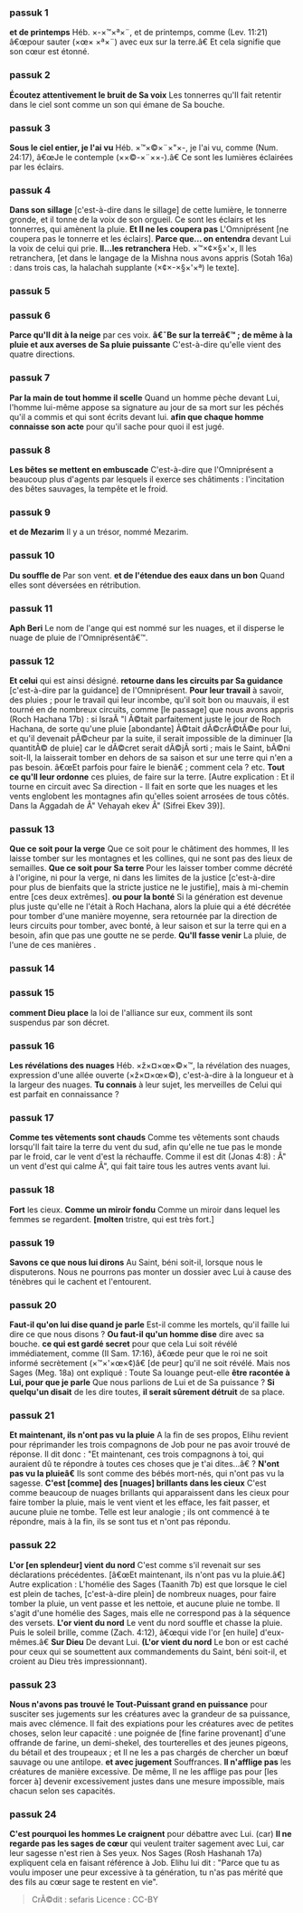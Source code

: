 
### passuk 1
<b>et de printemps</b> Héb. ×-×™×ª×¨, et de printemps, comme (Lev. 11:21) â€œpour sauter (×œ× ×ª×¨) avec eux sur la terre.â€ Et cela signifie que son cœur est étonné.

### passuk 2
<b>Écoutez attentivement le bruit de Sa voix</b> Les tonnerres qu'Il fait retentir dans le ciel sont comme un son qui émane de Sa bouche.

### passuk 3
<b>Sous le ciel entier, je l'ai vu</b> Héb. ×™×©×¨×"×-, je l'ai vu, comme (Num. 24:17), â€œJe le contemple (××©-×¨××-).â€ Ce sont les lumières éclairées par les éclairs.

### passuk 4
<b>Dans son sillage</b> [c'est-à-dire dans le sillage] de cette lumière, le tonnerre gronde, et il tonne de la voix de son orgueil. Ce sont les éclairs et les tonnerres, qui amènent la pluie.
<b>Et Il ne les coupera pas</b> L'Omniprésent [ne coupera pas le tonnerre et les éclairs].
<b>Parce que... on entendra</b> devant Lui la voix de celui qui prie.
<b>Il...les retranchera</b> Heb. ×™×¢×§×'×, Il les retranchera, [et dans le langage de la Mishna nous avons appris (Sotah 16a) : dans trois cas, la halachah supplante (×¢×-×§×'×ª) le texte].

### passuk 5

### passuk 6
<b>Parce qu'Il dit à la neige</b> par ces voix.
<b>â€˜Be sur la terreâ€™ ; de même à la pluie et aux averses de Sa pluie puissante</b> C'est-à-dire qu'elle vient des quatre directions.

### passuk 7
<b>Par la main de tout homme il scelle</b> Quand un homme pèche devant Lui, l'homme lui-même appose sa signature au jour de sa mort sur les péchés qu'il a commis et qui sont écrits devant lui.
<b>afin que chaque homme connaisse son acte</b> pour qu'il sache pour quoi il est jugé.

### passuk 8
<b>Les bêtes se mettent en embuscade</b> C'est-à-dire que l'Omniprésent a beaucoup plus d'agents par lesquels il exerce ses châtiments : l'incitation des bêtes sauvages, la tempête et le froid.

### passuk 9
<b>et de Mezarim</b> Il y a un trésor, nommé Mezarim.

### passuk 10
<b>Du souffle de</b> Par son vent.
<b>et de l'étendue des eaux dans un bon</b> Quand elles sont déversées en rétribution.

### passuk 11
<b>Aph Beri</b> Le nom de l'ange qui est nommé sur les nuages, et il disperse le nuage de pluie de l'Omniprésentâ€™.

### passuk 12
<b>Et celui</b> qui est ainsi désigné.
<b>retourne dans les circuits par Sa guidance</b> [c'est-à-dire par la guidance] de l'Omniprésent.
<b>Pour leur travail</b> à savoir, des pluies ; pour le travail qui leur incombe, qu'il soit bon ou mauvais, il est tourné en de nombreux circuits, comme [le passage] que nous avons appris (Roch Hachana 17b) : si IsraÃ "l Ã©tait parfaitement juste le jour de Roch Hachana, de sorte qu'une pluie [abondante] Ã©tait dÃ©crÃ©tÃ©e pour lui, et qu'il devenait pÃ©cheur par la suite, il serait impossible de la diminuer [la quantitÃ© de pluie] car le dÃ©cret serait dÃ©jÃ sorti ; mais le Saint, bÃ©ni soit-Il, la laisserait tomber en dehors de sa saison et sur une terre qui n'en a pas besoin. â€œEt parfois pour faire le bienâ€ ; comment cela ? etc.
<b>Tout ce qu'Il leur ordonne</b> ces pluies, de faire sur la terre. [Autre explication : Et il tourne en circuit avec Sa direction - Il fait en sorte que les nuages et les vents englobent les montagnes afin qu'elles soient arrosées de tous côtés. Dans la Aggadah de Â" Vehayah ekev Â" (Sifrei Ekev 39)].

### passuk 13
<b>Que ce soit pour la verge</b> Que ce soit pour le châtiment des hommes, Il les laisse tomber sur les montagnes et les collines, qui ne sont pas des lieux de semailles.
<b>Que ce soit pour Sa terre</b> Pour les laisser tomber comme décrété à l'origine, ni pour la verge, ni dans les limites de la justice [c'est-à-dire pour plus de bienfaits que la stricte justice ne le justifie], mais à mi-chemin entre [ces deux extrêmes].
<b>ou pour la bonté</b> Si la génération est devenue plus juste qu'elle ne l'était à Roch Hachana, alors la pluie qui a été décrétée pour tomber d'une manière moyenne, sera retournée par la direction de leurs circuits pour tomber, avec bonté, à leur saison et sur la terre qui en a besoin, afin que pas une goutte ne se perde.
<b>Qu'Il fasse venir</b> La pluie, de l'une de ces manières .

### passuk 14

### passuk 15
<b>comment Dieu place</b> la loi de l'alliance sur eux, comment ils sont suspendus par son décret.

### passuk 16
<b>Les révélations des nuages</b> Héb. ×ž×¤×œ×©×™, la révélation des nuages, expression d'une allée ouverte (×ž×¤×œ×©), c'est-à-dire à la longueur et à la largeur des nuages.
<b>Tu connais</b> à leur sujet, les merveilles de Celui qui est parfait en connaissance ?

### passuk 17
<b>Comme tes vêtements sont chauds</b> Comme tes vêtements sont chauds lorsqu'Il fait taire la terre du vent du sud, afin qu'elle ne tue pas le monde par le froid, car le vent d'est la réchauffe. Comme il est dit (Jonas 4:8) : Â" un vent d'est qui calme Â", qui fait taire tous les autres vents avant lui.

### passuk 18
<b>Fort</b> les cieux.
<b>Comme un miroir fondu</b> Comme un miroir dans lequel les femmes se regardent. <b>[molten</b> tristre, qui est très fort.]

### passuk 19
<b>Savons ce que nous lui dirons</b> Au Saint, béni soit-il, lorsque nous le disputerons. Nous ne pourrons pas monter un dossier avec Lui à cause des ténèbres qui le cachent et l'entourent.

### passuk 20
<b>Faut-il qu'on lui dise quand je parle</b> Est-il comme les mortels, qu'il faille lui dire ce que nous disons ?
<b>Ou faut-il qu'un homme dise</b> dire avec sa bouche.
<b>ce qui est gardé secret</b> pour que cela Lui soit révélé immédiatement, comme (II Sam. 17:16), â€œde peur que le roi ne soit informé secrètement (×™×'×œ×¢)â€ [de peur] qu'il ne soit révélé. Mais nos Sages (Meg. 18a) ont expliqué : Toute Sa louange peut-elle <b>être racontée à Lui, pour que je parle</b> Que nous parlions de Lui et de Sa puissance ? <b>Si quelqu'un disait</b> de les dire toutes, <b>il serait sûrement détruit</b> de sa place.

### passuk 21
<b>Et maintenant, ils n'ont pas vu la pluie</b> A la fin de ses propos, Elihu revient pour réprimander les trois compagnons de Job pour ne pas avoir trouvé de réponse. Il dit donc : "Et maintenant, ces trois compagnons à toi, qui auraient dû te répondre à toutes ces choses que je t'ai dites...â€ ?
<b>N'ont pas vu la pluieâ€</b> Ils sont comme des bébés mort-nés, qui n'ont pas vu la sagesse.
<b>C'est [comme] des [nuages] brillants dans les cieux</b> C'est comme beaucoup de nuages brillants qui apparaissent dans les cieux pour faire tomber la pluie, mais le vent vient et les efface, les fait passer, et aucune pluie ne tombe. Telle est leur analogie ; ils ont commencé à te répondre, mais à la fin, ils se sont tus et n'ont pas répondu.

### passuk 22
<b>L'or [en splendeur] vient du nord</b> C'est comme s'il revenait sur ses déclarations précédentes. [â€œEt maintenant, ils n'ont pas vu la pluie.â€] Autre explication : L'homélie des Sages (Taanith 7b) est que lorsque le ciel est plein de taches, [c'est-à-dire plein] de nombreux nuages, pour faire tomber la pluie, un vent passe et les nettoie, et aucune pluie ne tombe. Il s'agit d'une homélie des Sages, mais elle ne correspond pas à la séquence des versets.
<b>L'or vient du nord</b> Le vent du nord souffle et chasse la pluie. Puis le soleil brille, comme (Zach. 4:12), â€œqui vide l'or [en huile] d'eux-mêmes.â€
<b>Sur Dieu</b> De devant Lui.
<b>(L'or vient du nord</b> Le bon or est caché pour ceux qui se soumettent aux commandements du Saint, béni soit-il, et croient au Dieu très impressionnant).

### passuk 23
<b>Nous n'avons pas trouvé le Tout-Puissant grand en puissance</b> pour susciter ses jugements sur les créatures avec la grandeur de sa puissance, mais avec clémence. Il fait des expiations pour les créatures avec de petites choses, selon leur capacité : une poignée de [fine farine provenant] d'une offrande de farine, un demi-shekel, des tourterelles et des jeunes pigeons, du bétail et des troupeaux ; et Il ne les a pas chargés de chercher un bœuf sauvage ou une antilope.
<b>et avec jugement</b> Souffrances.
<b>Il n'afflige pas</b> les créatures de manière excessive. De même, Il ne les afflige pas pour [les forcer à] devenir excessivement justes dans une mesure impossible, mais chacun selon ses capacités.

### passuk 24
<b>C'est pourquoi les hommes Le craignent</b> pour débattre avec Lui. (car) <b>Il ne regarde pas les sages de cœur</b> qui veulent traiter sagement avec Lui, car leur sagesse n'est rien à Ses yeux. Nos Sages (Rosh Hashanah 17a) expliquent cela en faisant référence à Job. Elihu lui dit : "Parce que tu as voulu imposer une peur excessive à ta génération, tu n'as pas mérité que des fils au cœur sage te restent en vie".

>CrÃ©dit : sefaris
>Licence : CC-BY